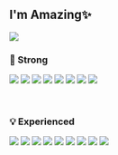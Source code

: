 
<!---
Eom-Hyejin/Eom-Hyejin is a ✨ special ✨ repository because its `README.md` (this file) appears on your GitHub profile.
You can click the Preview link to take a look at your changes.
---> 
<!-- ![header](https://capsule-render.vercel.app/api?type=waving&color=#ffeb3b&height=300&section=header&text=Eom-Hyejin&fontSize=90) -->
## I'm Amazing✨
![](https://www.codewars.com/users/Eom-Hyejin/badges/small)


<!-- - 🏬 Code States               -->

### 📌 Strong
<img src="https://img.shields.io/badge/HTML-E34F26?style=flat-square&logo=html5&logoColor=white"> <img src="https://img.shields.io/badge/CSS-1572B6?style=flat-square&logo=css3&logoColor=white"> <img src="https://img.shields.io/badge/Javascript-F7DF1E?style=flat-square&logo=javascript&logoColor=black"/> <img src="https://img.shields.io/badge/React-%2335495e?style=flat-square&logo=react&logoColor=%2361DAFB"/> <img src="https://img.shields.io/badge/express.js-cfd8dc?style=flat-square&logo=express&logoColor=black"/> <img src="https://img.shields.io/badge/Node.js-339933?style=flat-square&logo=Node.js&logoColor=white"/>
<img src="https://img.shields.io/badge/MySQL-4479A1?style=flat-square&logo=MySQL&logoColor=white"/> <img src="https://img.shields.io/badge/Sequelize-52B0E7?style=flat-square&logo=Sequelize&logoColor=white"> 

<br/>

### 💡 Experienced
<img src="https://img.shields.io/badge/redux-%23593d88.svg?style=flat-square&logo=redux&logoColor=white"/> <img src="https://img.shields.io/badge/styled--components-DB7093.svg?style=flat-square&logo=styled-components&logoColor=white"/> <img src="https://img.shields.io/badge/storybook-FF4785?style=flat-square&logo=storybook&logoColor=white"> <img src="https://img.shields.io/badge/Figma-F24E1E?style=flat-square&logo=figma&logoColor=white"> <img src="https://img.shields.io/badge/MongoDB-4EA94B?style=flat-square&logo=mongodb&logoColor=white"> <img src="https://img.shields.io/badge/Socket.io-aed581?style=flat-square&logo=socket.io&logoColor=black"> <img src="https://img.shields.io/badge/Docker-2CA5E0?style=flat-square&logo=docker&logoColor=white"> <img src="https://img.shields.io/badge/JWT-000000?style=flat-square&logo=JSON%20web%20tokens&logoColor=white">  <img src="https://img.shields.io/badge/Amazon_AWS-232F3E?style=flat-square&logo=amazon-aws&logoColor=white"> 

<br/>

<!---
[![Top Langs](https://github-readme-stats.vercel.app/api/top-langs/?username=Eom-Hyejin&layout=compact)](https://github.com/anuraghazra/github-readme-stats)
---> 
